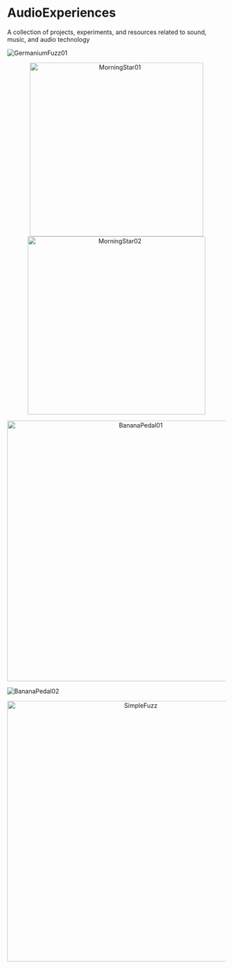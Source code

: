 # AudioExperiences
A collection of projects, experiments, and resources related to sound, music, and audio technology

<img src="https://github.com/andresima0/AudioExperiences/assets/111400782/6ea875d2-de40-4af3-94cb-7dc15810a89d)" 
  alt="GermaniumFuzz01">

<p align="center">
<img src="https://github.com/andresima0/AudioExperiences/assets/111400782/24cc2e19-b82f-4e05-825f-7d90e12ec127)" 
  alt="MorningStar01"  width="400">
<img src="https://github.com/andresima0/AudioExperiences/assets/111400782/7490f2e5-5835-49c2-9e62-21f1edc62d80)" 
  alt="MorningStar02" width="410">
</p>

<p align="center">
  <img src="https://github.com/andresima0/AudioExperiences/assets/111400782/ab7bebe8-191c-4012-955b-a195a8fa4480)" 
    alt="BananaPedal01" width="600">
</p>

<img src="https://github.com/andresima0/AudioExperiences/assets/111400782/bc9f4bbc-4bf5-43ee-a6d5-76373e65b5dd)" alt="BananaPedal02">

<p align="center">
<img src="https://github.com/andresima0/Help-ESP32/assets/111400782/b8489577-0415-484b-8d4c-23e8d16af07f)" alt="SimpleFuzz" width="600">
</p>
